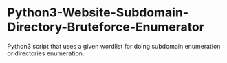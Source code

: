 # Python3-Website-Subdomain-Directory-Bruteforce-Enumerator
Python3 script that uses a given wordlist for doing subdomain enumeration or directories enumeration. 
